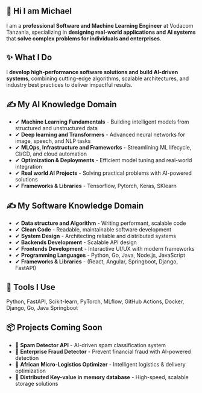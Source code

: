 ##  👋 Hi I am Michael

I am a **professional Software and Machine Learning Engineer** at Vodacom Tanzania, specializing in **designing real-world applications and AI systems** that **solve complex problems for individuals and enterprises**.

## ✨ What I Do
I **develop high-performance software solutions and build AI-driven systems**, combining cutting-edge algorithms, scalable architectures, and industry best practices to deliver impactful results.

## ✍ My AI Knowledge Domain
- ✔ **Machine Learning Fundamentals** - Building intelligent models from structured and unstructured data
- ✔ **Deep learning and Transformers** - Advanced neural networks for image, speech, and NLP tasks
- ✔ **MLOps, Infrastructure and Frameworks** - Streamlining ML lifecycle, CI/CD, and cloud automation
- ✔ **Optimization & Deployments** - Efficient model tuning and real-world integration
- ✔ **Real world AI Projects** - Solving practical problems with AI-powered solutions
- ✔ **Frameworks & Libraries** - Tensorflow, Pytorch, Keras, SKlearn

## ✍ My Software Knowledge Domain
- ✔ **Data structure and Algorithm** - Writing performant, scalable code
- ✔ **Clean Code** - Readable, maintainable software development
- ✔ **System Design** - Architecting reliable and distributed systems
- ✔ **Backends Development** - Scalable API design
- ✔ **Frontends Development** - Interactive UI/UX with modern frameworks
- ✔ **Programming Languages** - Python, Go, Java, Node.js, JavaScript
- ✔ **Frameworks & Libraries** - (React, Angular, Springboot, Django, FastAPI)

## 🔧 Tools I Use
Python, FastAPI, Scikit-learn, PyTorch, MLflow, GitHub Actions, Docker, Django, Go, Java Springboot

## 📦 Projects Coming Soon
- 🚀 **Spam Detector API** - AI-driven spam classification system
- 🚀 **Enterprise Fraud Detector** - Prevent financial fraud with AI-powered detection
- 🚀 **African Micro-Logistics Optimizer** - Intelligent logistics & delivery optimization
- 🚀 **Distributed Key-value in memory database** - High-speed, scalable storage solutions

